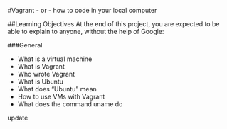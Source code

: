 #Vagrant - or - how to code in your local computer

##Learning Objectives
At the end of this project, you are expected to be able to explain to anyone, without the help of Google:

###General
* What is a virtual machine
* What is Vagrant
* Who wrote Vagrant
* What is Ubuntu
* What does “Ubuntu” mean
* How to use VMs with Vagrant
* What does the command uname do

update
